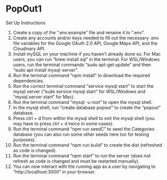 # PopOut1
Set Up Instructions
1. Create a copy of the “.env.example” file and rename it to “.env”.
2. Create any accounts and/or keys needed to fill out the necessary .env file variables for the Google OAuth 2.0 API, Google Maps API, and the Cloudinary API.
3. Install mySQL on your machine if you haven’t already done so. For Mac users, you can run “brew install sql” in the terminal. For WSL/Windows users, run the terminal commands “sudo apt-get update” and then “sudo apt install mysql-server”.
4. Run the terminal command “npm install” to download the required dependencies.
5. Run the correct terminal command “service mysql start” to start the mysql server (“sudo service mysql start” for WSL/Windows and “mysql.server start” for Mac).
6. Run the terminal command “mysql -u root” to open the mysql shell.
7. In the mysql shell, run “create database popout” to create the “popout” database.
8. Press ctrl + d from within the mysql shell to exit the mysql shell (you may have to press ctrl + d twice in some cases).
9. Run the terminal command “npm run seedC” to seed the Categories database (you can also run some other seeds here too for testing purposes).
10. Run the terminal command “npm run build” to create the dist (refreshed as code is changed).
11. Run the terminal command “npm start” to run the server (does not refresh as code is changed and must be restarted manually).
12. You can now interact with the running app as a user by navigating to “http://localhost:3000” in your browser.
